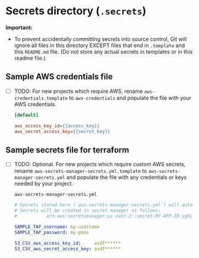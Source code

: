 # Secrets directory (`.secrets`)

**Important:**

* To prevent accidentally committing secrets into source control, Git will ignore all files in this
directory EXCEPT files that end in `.template` and this `README.md` file. (Do not store any actual
secrets in templates or in this readme file.)

## Sample AWS credentials file

* [ ] TODO: For new projects which require AWS, rename `aws-credentials.template` to `aws-credentials`
and populate the file with your AWS credentials.

    ```ini
    [default]

    aws_access_key_id={{access_key}}
    aws_secret_access_key={{secret_key}}
    ```

## Sample secrets file for terraform

* [ ] TODO: Optional. For new projects which require custom AWS secrets, rename `aws-secrets-manager-secrets.yml.template` to `aws-secrets-manager-secrets.yml` and populate the file with any credentials or keys needed by your project.

    `aws-secrets-manager-secrets.yml`

    ```yml
    # Secrets stored here (`aws-secrets-manager-secrets.yml`) will automatically be deployed to AWS Secrets Manager.
    # Secrets will be created in secret manager as follows:
    #           arn:aws:secretsmanager:us-east-2::secret:MY-APP-ID-ygkLPL

    SAMPLE_TAP_username: my-username
    SAMPLE_TAP_password: my-pass

    S3_CSV_aws_access_key_id:     asdf******
    S3_CSV_aws_secret_access_key: asdf******
    ```
